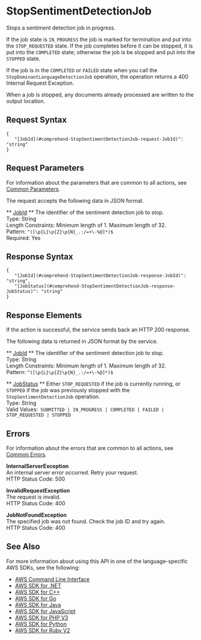 # StopSentimentDetectionJob<a name="API_StopSentimentDetectionJob"></a>

Stops a sentiment detection job in progress\.

If the job state is `IN_PROGRESS` the job is marked for termination and put into the `STOP_REQUESTED` state\. If the job completes before it can be stopped, it is put into the `COMPLETED` state; otherwise the job is be stopped and put into the `STOPPED` state\.

If the job is in the `COMPLETED` or `FAILED` state when you call the `StopDominantLanguageDetectionJob` operation, the operation returns a 400 Internal Request Exception\. 

When a job is stopped, any documents already processed are written to the output location\.

## Request Syntax<a name="API_StopSentimentDetectionJob_RequestSyntax"></a>

```
{
   "[JobId](#comprehend-StopSentimentDetectionJob-request-JobId)": "string"
}
```

## Request Parameters<a name="API_StopSentimentDetectionJob_RequestParameters"></a>

For information about the parameters that are common to all actions, see [Common Parameters](CommonParameters.md)\.

The request accepts the following data in JSON format\.

 ** [JobId](#API_StopSentimentDetectionJob_RequestSyntax) **   <a name="comprehend-StopSentimentDetectionJob-request-JobId"></a>
The identifier of the sentiment detection job to stop\.  
Type: String  
Length Constraints: Minimum length of 1\. Maximum length of 32\.  
Pattern: `^([\p{L}\p{Z}\p{N}_.:/=+\-%@]*)$`   
Required: Yes

## Response Syntax<a name="API_StopSentimentDetectionJob_ResponseSyntax"></a>

```
{
   "[JobId](#comprehend-StopSentimentDetectionJob-response-JobId)": "string",
   "[JobStatus](#comprehend-StopSentimentDetectionJob-response-JobStatus)": "string"
}
```

## Response Elements<a name="API_StopSentimentDetectionJob_ResponseElements"></a>

If the action is successful, the service sends back an HTTP 200 response\.

The following data is returned in JSON format by the service\.

 ** [JobId](#API_StopSentimentDetectionJob_ResponseSyntax) **   <a name="comprehend-StopSentimentDetectionJob-response-JobId"></a>
The identifier of the sentiment detection job to stop\.  
Type: String  
Length Constraints: Minimum length of 1\. Maximum length of 32\.  
Pattern: `^([\p{L}\p{Z}\p{N}_.:/=+\-%@]*)$` 

 ** [JobStatus](#API_StopSentimentDetectionJob_ResponseSyntax) **   <a name="comprehend-StopSentimentDetectionJob-response-JobStatus"></a>
Either `STOP_REQUESTED` if the job is currently running, or `STOPPED` if the job was previously stopped with the `StopSentimentDetectionJob` operation\.  
Type: String  
Valid Values:` SUBMITTED | IN_PROGRESS | COMPLETED | FAILED | STOP_REQUESTED | STOPPED` 

## Errors<a name="API_StopSentimentDetectionJob_Errors"></a>

For information about the errors that are common to all actions, see [Common Errors](CommonErrors.md)\.

 **InternalServerException**   
An internal server error occurred\. Retry your request\.  
HTTP Status Code: 500

 **InvalidRequestException**   
The request is invalid\.  
HTTP Status Code: 400

 **JobNotFoundException**   
The specified job was not found\. Check the job ID and try again\.  
HTTP Status Code: 400

## See Also<a name="API_StopSentimentDetectionJob_SeeAlso"></a>

For more information about using this API in one of the language\-specific AWS SDKs, see the following:
+  [AWS Command Line Interface](https://docs.aws.amazon.com/goto/aws-cli/comprehend-2017-11-27/StopSentimentDetectionJob) 
+  [AWS SDK for \.NET](https://docs.aws.amazon.com/goto/DotNetSDKV3/comprehend-2017-11-27/StopSentimentDetectionJob) 
+  [AWS SDK for C\+\+](https://docs.aws.amazon.com/goto/SdkForCpp/comprehend-2017-11-27/StopSentimentDetectionJob) 
+  [AWS SDK for Go](https://docs.aws.amazon.com/goto/SdkForGoV1/comprehend-2017-11-27/StopSentimentDetectionJob) 
+  [AWS SDK for Java](https://docs.aws.amazon.com/goto/SdkForJava/comprehend-2017-11-27/StopSentimentDetectionJob) 
+  [AWS SDK for JavaScript](https://docs.aws.amazon.com/goto/AWSJavaScriptSDK/comprehend-2017-11-27/StopSentimentDetectionJob) 
+  [AWS SDK for PHP V3](https://docs.aws.amazon.com/goto/SdkForPHPV3/comprehend-2017-11-27/StopSentimentDetectionJob) 
+  [AWS SDK for Python](https://docs.aws.amazon.com/goto/boto3/comprehend-2017-11-27/StopSentimentDetectionJob) 
+  [AWS SDK for Ruby V2](https://docs.aws.amazon.com/goto/SdkForRubyV2/comprehend-2017-11-27/StopSentimentDetectionJob) 